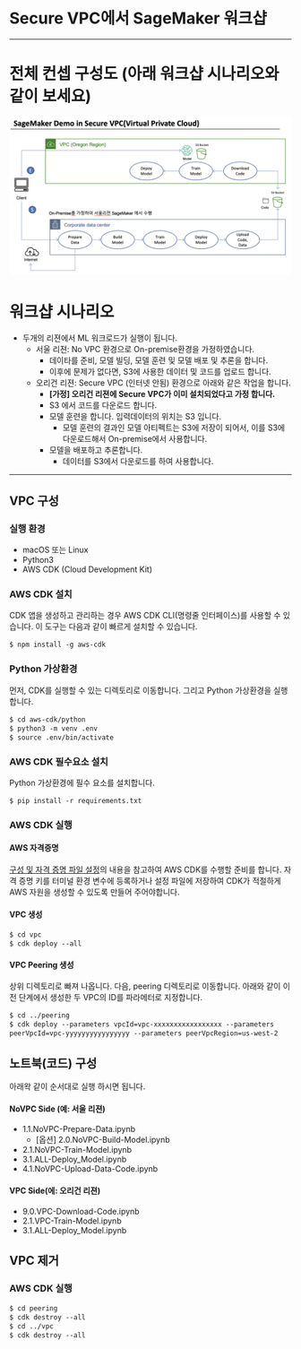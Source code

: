 # Secure VPC에서 SageMaker 워크샵

---
# 전체 컨셉 구성도 (아래 워크샵 시나리오와 같이 보세요)
![secureVPC-demo1](img/secureVPC-demo1.png)


# 워크샵 시나리오
- 두개의 리젼에서 ML 워크로드가 실행이 됩니다.
    - 서울 리젼: No VPC 환경으로 On-premise환경을 가정하였습니다.
        - 데이타를 준비, 모델 빌딩, 모델 훈련 및 모델 배포 및 추론을 합니다.
        - 이후에 문제가 없다면, S3에 사용한 데이터 및 코드를 업로드 합니다.
    - 오리건 리젼: Secure VPC (인터넷 안됨) 환경으로 아래와 같은 작업을 합니다.
        - **[가정] 오리건 리젼에 Secure VPC가 이미 설치되었다고 가정 합니다.**
        - S3 에서 코드를 다운로드 합니다.
        - 모델 훈련을 합니다. 입력데이터의 위치는 S3 입니다.
            - 모델 훈련의 결과인 모델 아티펙트는 S3에 저장이 되어서, 이를 S3에 다운로드해서 On-premise에서 사용합니다.
        - 모델을 배포하고 추론합니다.
            - 데이터를 S3에서 다운로드를 하여 사용합니다.
            
---
## VPC 구성
### 실행 환경
* macOS 또는 Linux
* Python3
* AWS CDK (Cloud Development Kit)

### AWS CDK 설치
CDK 앱을 생성하고 관리하는 경우 AWS CDK CLI(명령줄 인터페이스)를 사용할 수 있습니다. 이 도구는 다음과 같이 빠르게 설치할 수 있습니다.
```
$ npm install -g aws-cdk
```

### Python 가상환경
먼저, CDK를 실행할 수 있는 디렉토리로 이동합니다. 그리고 Python 가상환경을 실행합니다.
```
$ cd aws-cdk/python
$ python3 -m venv .env
$ source .env/bin/activate
```

### AWS CDK 필수요소 설치
Python 가상환경에 필수 요소를 설치합니다.
```
$ pip install -r requirements.txt
```

### AWS CDK 실행
#### AWS 자격증명
[구성 및 자격 증명 파일 설정](https://docs.aws.amazon.com/ko_kr/cli/latest/userguide/cli-configure-files.html)의 내용을 참고하여 AWS CDK를 수행할 준비를 합니다. 자격 증명 키를 터미널 환경 변수에 등록하거나 설정 파일에 저장하여 CDK가 적절하게 AWS 자원을 생성할 수 있도록 만들어 주어야합니다.

#### VPC 생성
```
$ cd vpc
$ cdk deploy --all
```

#### VPC Peering 생성
상위 디렉토리로 빠져 나옵니다. 다음, peering 디렉토리로 이동합니다.
아래와 같이 이전 단계에서 생성한 두 VPC의 ID를 파라메터로 지정합니다.
```
$ cd ../peering
$ cdk deploy --parameters vpcId=vpc-xxxxxxxxxxxxxxxxx --parameters peerVpcId=vpc-yyyyyyyyyyyyyyyy --parameters peerVpcRegion=us-west-2
```

## 노트북(코드) 구성
아래왁 같이 순서대로 실행 하시면 됩니다.
#### NoVPC Side (예: 서울 리젼)
- 1.1.NoVPC-Prepare-Data.ipynb
    - [옵션] 2.0.NoVPC-Build-Model.ipynb
- 2.1.NoVPC-Train-Model.ipynb
- 3.1.ALL-Deploy_Model.ipynb
- 4.1.NoVPC-Upload-Data-Code.ipynb

#### VPC Side(에: 오리건 리젼)
- 9.0.VPC-Download-Code.ipynb
- 2.1.VPC-Train-Model.ipynb
- 3.1.ALL-Deploy_Model.ipynb

## VPC 제거
### AWS CDK 실행
```
$ cd peering
$ cdk destroy --all
$ cd ../vpc
$ cdk destroy --all
```
